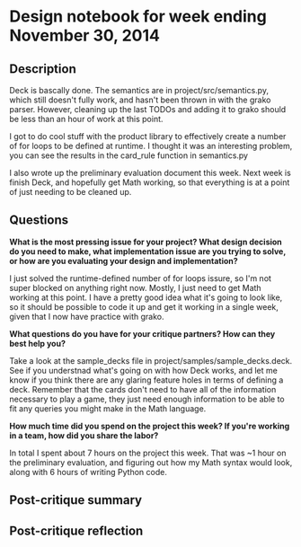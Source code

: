 # Design notebook for week ending November 30, 2014

## Description

Deck is bascally done. The semantics are in project/src/semantics.py, which
still doesn't fully work, and hasn't been thrown in with the grako parser.
However, cleaning up the last TODOs and adding it to grako should be less than
an hour of work at this point.

I got to do cool stuff with the product library to effectively create a number
of for loops to be defined at runtime. I thought it was an interesting problem,
you can see the results in the card_rule function in semantics.py

I also wrote up the preliminary evaluation document this week. Next week is
finish Deck, and hopefully get Math working, so that everything is at a point
of just needing to be cleaned up.


## Questions

**What is the most pressing issue for your project? What design decision do
you need to make, what implementation issue are you trying to solve, or how
are you evaluating your design and implementation?**

I just solved the runtime-defined number of for loops issure, so I'm not super
blocked on anything right now. Mostly, I just need to get Math working at this
point. I have a pretty good idea what it's going to look like, so it should be
possible to code it up and get it working in a single week, given that I now
have practice with grako. 

**What questions do you have for your critique partners? How can they best help
you?**

Take a look at the sample_decks file in project/samples/sample_decks.deck. See
if you understnad what's going on with how Deck works, and let me know if you
think there are any glaring feature holes in terms of defining a deck. Remember
that the cards don't need to have all of the information necessary to play a
game, they just need enough information to be able to fit any queries you might
make in the Math language.

**How much time did you spend on the project this week? If you're working in a
team, how did you share the labor?**

In total I spent about 7 hours on the project this week. That was ~1 hour on
the preliminary evaluation, and figuring out how my Math syntax would look,
along with 6 hours of writing Python code.

## Post-critique summary

## Post-critique reflection
